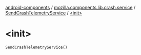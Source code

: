 [android-components](../../index.md) / [mozilla.components.lib.crash.service](../index.md) / [SendCrashTelemetryService](index.md) / [&lt;init&gt;](./-init-.md)

# &lt;init&gt;

`SendCrashTelemetryService()`